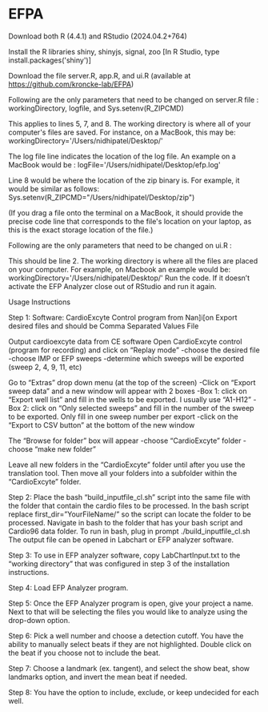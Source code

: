 # EFPA

Download both R (4.4.1) and RStudio (2024.04.2+764)

Install the R libraries shiny, shinyjs, signal, zoo [In R Studio, type install.packages('shiny')]

Download the file server.R, app.R, and ui.R (available at https://github.com/kroncke-lab/EFPA)


Following are the only parameters that need to be changed on server.R file : workingDirectory, logfile, and Sys.setenv(R_ZIPCMD) 

This applies to lines 5, 7, and 8. The working directory is where all of your computer's files are saved. For instance, on a MacBook, this may be: workingDirectory='/Users/nidhipatel/Desktop/'

The log file line indicates the location of the log file. An example on a MacBook would be : logFile='/Users/nidhipatel/Desktop/efp.log' 

Line 8 would be where the location of the zip binary is. For example, it would be similar as follows: Sys.setenv(R_ZIPCMD="/Users/nidhipatel/Desktop/zip")

(If you drag a file onto the terminal on a MacBook, it should provide the precise code line that corresponds to the file's location on your laptop, as this is the exact storage location of the file.)


Following are the only parameters that need to be changed on ui.R : 

This should be line 2. The working directory is where all the files are placed on your computer. For example, on Macbook an example would be: workingDirectory='/Users/nidhipatel/Desktop/'
Run the code. If it doesn’t activate the EFP Analyzer close out of RStudio and run it again. 



Usage Instructions

Step 1: Software: CardioExcyte Control program from Nan]i[on
Export desired files and should be Comma Separated Values File

Output cardioexcyte data from CE software
Open CardioExcyte control (program for recording) and click on “Replay mode”
                -choose the desired file
                -choose IMP or EFP sweeps
                -determine which sweeps will be exported (sweep 2, 4, 9, 11, etc)
 
Go to “Extras” drop down menu (at the top of the screen)
    -Click on “Export sweep data” and a new window will appear with 2 boxes
    -Box 1: click on “Export well list” and fill in the wells to be exported.  I usually use “A1-H12”
    -Box 2: click on “Only selected sweeps” and fill in the number of the sweep to be exported.  Only fill in one sweep number per export
    -click on the “Export to CSV button” at the bottom of the new window
 
The “Browse for folder” box will appear
                -choose “CardioExcyte” folder
                -choose “make new folder”
 
Leave all new folders in the “CardioExcyte” folder until after you use the translation tool.  Then move all your folders into a subfolder within the “CardioExcyte” folder.

Step 2: Place the bash “build_inputfile_cl.sh” script into the same file with the folder that contain the cardio files to be processed. In the bash script replace first_dir=”YourFileName/” so the script can locate the folder to be processed. Navigate in bash to the folder that has your bash script and Cardio96 data folder. To run in bash, plug in prompt ./build_inputfile_cl.sh
The output file can be opened in Labchart or EFP analyzer software.

Step 3: To use in EFP analyzer software, copy  LabChartInput.txt to the “working directory” that was configured in step 3 of the installation instructions.  

Step 4: Load EFP Analyzer program. 

Step 5: Once the EFP Analyzer program is open, give your project a name. Next to that will be selecting the files you would like to analyze using the drop-down option. 

Step 6: Pick a well number and choose a detection cutoff. You have the ability to manually select beats if they are not highlighted. Double click on the beat if you choose not to include the beat. 

Step 7: Choose a landmark (ex. tangent), and select the show beat, show landmarks option, and invert the mean beat if needed. 

Step 8: You have the option to include, exclude, or keep undecided for each well. 



